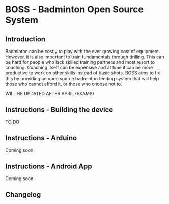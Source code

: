 # BOSS - Badminton Open Source System

## Introduction
Badminton can be costly to play with the ever growing cost of equipment. However, it is also important to train fundamentals through drilling. This can be hard for people who lack skilled training partners and most resort to coaching. Coaching itself can be expensive and at time it can be more productive to work on other skills instead of basic shots. BOSS aims to fix this by providing an open source badminton feeding system that will help those who cannot afford it, or those who choose not to.

WILL BE UPDATED AFTER APRIL (EXAMS)

## Instructions - Building the device
TO DO

## Instructions - Arduino
Coming soon

## Instructions - Android App
Coming soon

## Changelog
